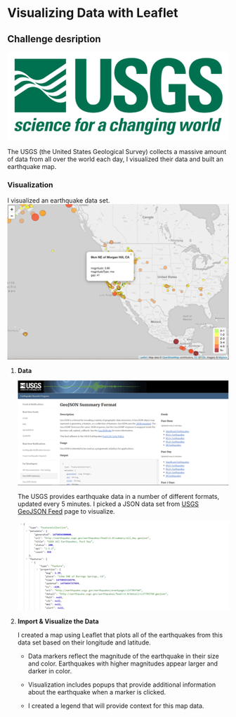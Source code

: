 # Visualizing Data with Leaflet

## Challenge desription

![1-Logo](Images/1-Logo.png)

The USGS (the United States Geological Survey) collects a massive amount of data from all over the world each day, I visualized their data and built an earthquake map.


### Visualization
I visualized an earthquake data set.
![2-BasicMap](Images/mypicture.png)



1. **Data**

   ![3-Data](Images/3-Data.png)

   The USGS provides earthquake data in a number of different formats, updated every 5 minutes. I picked a JSON data set from [USGS GeoJSON Feed](http://earthquake.usgs.gov/earthquakes/feed/v1.0/geojson.php) page to visualize.

   ![4-JSON](Images/4-JSON.png)

2. **Import & Visualize the Data**

   I created a map using Leaflet that plots all of the earthquakes from this data set based on their longitude and latitude. 
   *  Data markers reflect the magnitude of the earthquake in their size and color. Earthquakes with higher magnitudes appear larger and darker in color.

   * Visualization includes popups that provide additional information about the earthquake when a marker is clicked.

   * I created a legend that will provide context for this map data.
